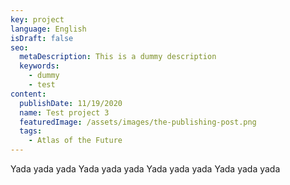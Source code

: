 ```yaml
---
key: project
language: English
isDraft: false
seo:
  metaDescription: This is a dummy description
  keywords:
    - dummy
    - test
content:
  publishDate: 11/19/2020
  name: Test project 3
  featuredImage: /assets/images/the-publishing-post.png
  tags:
    - Atlas of the Future
---
```


Yada yada yada Yada yada yada Yada yada yada Yada yada yada
